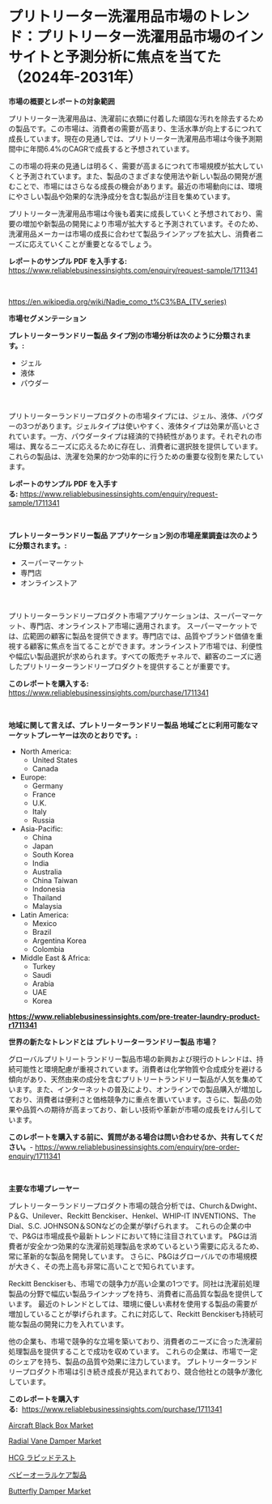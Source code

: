 <p><h1>プリトリーター洗濯用品市場のトレンド：プリトリーター洗濯用品市場のインサイトと予測分析に焦点を当てた（2024年-2031年）</h1></p><p><strong>市場の概要とレポートの対象範囲</strong></p>
<p><p>プリトリーター洗濯用品は、洗濯前に衣類に付着した頑固な汚れを除去するための製品です。この市場は、消費者の需要が高まり、生活水準が向上するにつれて成長しています。現在の見通しでは、プリトリーター洗濯用品市場は今後予測期間中に年間6.4%のCAGRで成長すると予想されています。</p><p>この市場の将来の見通しは明るく、需要が高まるにつれて市場規模が拡大していくと予測されています。また、製品のさまざまな使用法や新しい製品の開発が進むことで、市場にはさらなる成長の機会があります。最近の市場動向には、環境にやさしい製品や効果的な洗浄成分を含む製品が注目を集めています。</p><p>プリトリーター洗濯用品市場は今後も着実に成長していくと予想されており、需要の増加や新製品の開発により市場が拡大すると予測されています。そのため、洗濯用品メーカーは市場の成長に合わせて製品ラインアップを拡大し、消費者ニーズに応えていくことが重要となるでしょう。</p></p>
<p><strong>レポートのサンプル PDF を入手する:</strong> <a href="https://www.reliablebusinessinsights.com/enquiry/request-sample/1711341">https://www.reliablebusinessinsights.com/enquiry/request-sample/1711341</a></p>
<p>&nbsp;</p>
<p><a href="https://en.wikipedia.org/wiki/Nadie_como_t%C3%BA_(TV_series)">https://en.wikipedia.org/wiki/Nadie_como_t%C3%BA_(TV_series)</a></p>
<p><strong>市場セグメンテーション</strong></p>
<p><strong>プレトリーターランドリー製品 タイプ別の市場分析は次のように分類されます。:</strong></p>
<p><ul><li>ジェル</li><li>液体</li><li>パウダー</li></ul></p>
<p>&nbsp;</p>
<p><p>プリトリーターランドリープロダクトの市場タイプには、ジェル、液体、パウダーの3つがあります。ジェルタイプは使いやすく、液体タイプは効果が高いとされています。一方、パウダータイプは経済的で持続性があります。それぞれの市場は、異なるニーズに応えるために存在し、消費者に選択肢を提供しています。これらの製品は、洗濯を効果的かつ効率的に行うための重要な役割を果たしています。</p></p>
<p><strong>レポートのサンプル PDF を入手する:</strong>&nbsp;<a href="https://www.reliablebusinessinsights.com/enquiry/request-sample/1711341">https://www.reliablebusinessinsights.com/enquiry/request-sample/1711341</a></p>
<p>&nbsp;</p>
<p><strong> プレトリーターランドリー製品 アプリケーション別の市場産業調査は次のように分類されます。:</strong></p>
<p><ul><li>スーパーマーケット</li><li>専門店</li><li>オンラインストア</li></ul></p>
<p>&nbsp;</p>
<p><p>プリトリーターランドリープロダクト市場アプリケーションは、スーパーマーケット、専門店、オンラインストア市場に適用されます。 スーパーマーケットでは、広範囲の顧客に製品を提供できます。専門店では、品質やブランド価値を重視する顧客に焦点を当てることができます。オンラインストア市場では、利便性や幅広い製品選択が求められます。すべての販売チャネルで、顧客のニーズに適したプリトリーターランドリープロダクトを提供することが重要です。</p></p>
<p><strong>このレポートを購入する:</strong>&nbsp; <a href="https://www.reliablebusinessinsights.com/purchase/1711341">https://www.reliablebusinessinsights.com/purchase/1711341</a></p>
<p>&nbsp;</p>
<p><strong>地域に関して言えば、プレトリーターランドリー製品 地域ごとに利用可能なマーケットプレーヤーは次のとおりです。:</strong></p>
<p><ul>
    <li>
        North America:
        <ul>
            <li>United States</li>
            <li>Canada</li>
        </ul>
    </li>
    <li>
        Europe:
        <ul>
            <li>Germany</li>
            <li>France</li>
            <li>U.K.</li>
            <li>Italy</li>
            <li>Russia</li>
        </ul>
    </li>
    <li>
        Asia-Pacific:
        <ul>
            <li>China</li>
            <li>Japan</li>
            <li>South Korea</li>
            <li>India</li>
            <li>Australia</li>
            <li>China Taiwan</li>
            <li>Indonesia</li>
            <li>Thailand</li>
            <li>Malaysia</li>
        </ul>
    </li>
    <li>
        Latin America:
        <ul>
            <li>Mexico</li>
            <li>Brazil</li>
            <li>Argentina Korea</li>
            <li>Colombia</li>
        </ul>
    </li>
    <li>
        Middle East & Africa:
        <ul>
            <li>Turkey</li>
            <li>Saudi</li>
            <li>Arabia</li>
            <li>UAE</li>
            <li>Korea</li>
        </ul>
    </li>
    </ul></p>
<p><strong><a href="https://www.reliablebusinessinsights.com/pre-treater-laundry-product-r1711341">https://www.reliablebusinessinsights.com/pre-treater-laundry-product-r1711341</a></strong>&nbsp;</p>
<p><strong>世界の新たなトレンドとは プレトリーターランドリー製品 市場？</strong></p>
<p><p>グローバルプリトリートランドリー製品市場の新興および現行のトレンドは、持続可能性と環境配慮が重視されています。消費者は化学物質や合成成分を避ける傾向があり、天然由来の成分を含むプリトリートランドリー製品が人気を集めています。また、インターネットの普及により、オンラインでの製品購入が増加しており、消費者は便利さと価格競争力に重点を置いています。さらに、製品の効果や品質への期待が高まっており、新しい技術や革新が市場の成長をけん引しています。</p></p>
<p><strong>このレポートを購入する前に、質問がある場合は問い合わせるか、共有してください。</strong>- <a href="https://www.reliablebusinessinsights.com/enquiry/pre-order-enquiry/1711341">https://www.reliablebusinessinsights.com/enquiry/pre-order-enquiry/1711341</a></p>
<p>&nbsp;</p>
<p><strong>主要な市場プレーヤー</strong></p>
<p><p>プレトリーターランドリープロダクト市場の競合分析では、Church＆Dwight、P＆G、Unilever、Reckitt Benckiser、Henkel、WHIP-IT INVENTIONS、The Dial、S.C. JOHNSON＆SONなどの企業が挙げられます。 これらの企業の中で、P&Gは市場成長や最新トレンドにおいて特に注目されています。 P&Gは消費者が安全かつ効果的な洗濯前処理製品を求めているという需要に応えるため、常に革新的な製品を開発しています。 さらに、P&Gはグローバルでの市場規模が大きく、その売上高も非常に高いことで知られています。 </p><p>Reckitt Benckiserも、市場での競争力が高い企業の1つです。同社は洗濯前処理製品の分野で幅広い製品ラインナップを持ち、消費者に高品質な製品を提供しています。 最近のトレンドとしては、環境に優しい素材を使用する製品の需要が増加していることが挙げられます。これに対応して、Reckitt Benckiserも持続可能な製品の開発に力を入れています。 </p><p>他の企業も、市場で競争的な立場を築いており、消費者のニーズに合った洗濯前処理製品を提供することで成功を収めています。 これらの企業は、市場で一定のシェアを持ち、製品の品質や効果に注力しています。 プレトリーターランドリープロダクト市場は引き続き成長が見込まれており、競合他社との競争が激化しています。</p></p>
<p><strong>このレポートを購入する:</strong>&nbsp;&nbsp;<a href="https://www.reliablebusinessinsights.com/purchase/1711341">https://www.reliablebusinessinsights.com/purchase/1711341</a></p>
<p><p><a href="https://issuu.com/reportprime-2/docs/aircraft-black-box-market-size-2030.pptx">Aircraft Black Box Market</a></p><p><a href="https://github.com/Hunterico88/Market-Research-Report-List-1/blob/main/radial-vane-damper-market.md">Radial Vane Damper Market</a></p><p><a href="https://github.com/bevdtkn4419963/Market-Research-Report-List-2/blob/main/6037333168436.md">HCG ラピッドテスト</a></p><p><a href="https://github.com/MosesSpinka1914/Market-Research-Report-List-2/blob/main/8698751168437.md">ベビーオーラルケア製品</a></p><p><a href="https://github.com/nhteumcc68/Market-Research-Report-List-1/blob/main/butterfly-damper-market.md">Butterfly Damper Market</a></p></p>